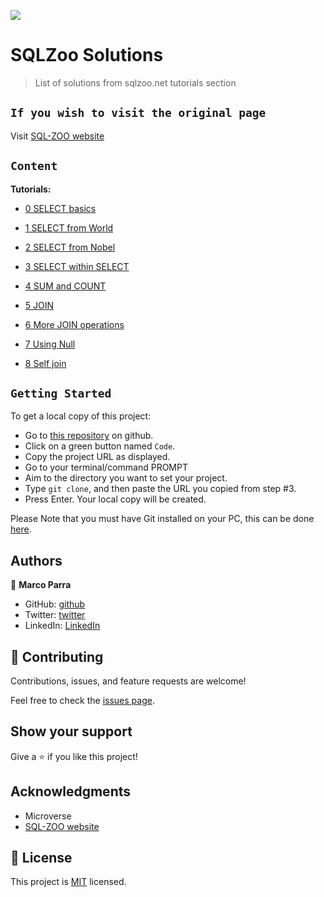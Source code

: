 ![](https://img.shields.io/badge/Microverse-blueviolet)

# SQLZoo Solutions

> List of solutions from sqlzoo.net tutorials section 

## `If you wish to visit the original page`

Visit [SQL-ZOO website](https://sqlzoo.net/wiki/SQL_Tutorial)

## `Content`

**Tutorials:**

- [0 SELECT basics](https://github.com/mrigorir/SQLZoo/blob/master/0_select_basics.sql)
   
- [1 SELECT from World](https://github.com/mrigorir/SQLZoo/blob/master/1_select_from_world.sql)
   
- [2 SELECT from Nobel](https://github.com/mrigorir/SQLZoo/blob/master/2_select_from_nobel.sql)
   
- [3 SELECT within SELECT](https://github.com/mrigorir/SQLZoo/blob/master/3_select_with_select.sql)
 
- [4 SUM and COUNT](https://github.com/mrigorir/SQLZoo/blob/master/4_sum_count.sql)
  
- [5 JOIN](https://github.com/mrigorir/SQLZoo/blob/master/5_join.sql)
  
- [6 More JOIN operations](https://github.com/mrigorir/SQLZoo/blob/master/6_more_join.sql)
   
- [7 Using Null](https://github.com/mrigorir/SQLZoo/blob/master/7_using_null.sql)
     
- [8 Self join](https://github.com/mrigorir/SQLZoo/blob/master/8_self_join.sql)
   

## `Getting Started`

To get a local copy of this project:

- Go to [this repository](https://github.com/mrigorir/SQLZoo.git) on github.
- Click on a green button named `Code`.
- Copy the project URL as displayed.
- Go to your terminal/command PROMPT
- Aim to the directory you want to set your project.
- Type `git clone`, and then paste the URL you copied from step #3.<br>
- Press Enter. Your local copy will be created.

Please Note that you must have Git installed on your PC, this can be done [here](https://gist.github.com/derhuerst/1b15ff4652a867391f03).

## Authors

👤 **Marco Parra**

- GitHub: [github](https://github.com/mrigorir)
- Twitter: [twitter](https://twitter.com/marcoparra311)
- LinkedIn: [LinkedIn](https://www.linkedin.com/in/marco-alonso-parra/)


## 🤝 Contributing

Contributions, issues, and feature requests are welcome!

Feel free to check the [issues page](https://github.com/mrigorir/SQLZoo/issues).

## Show your support

Give a ⭐️ if you like this project!

## Acknowledgments

- Microverse
- [SQL-ZOO website](https://sqlzoo.net/wiki/SQL_Tutorial)

## 📝 License

This project is [MIT](lic.url) licensed.
